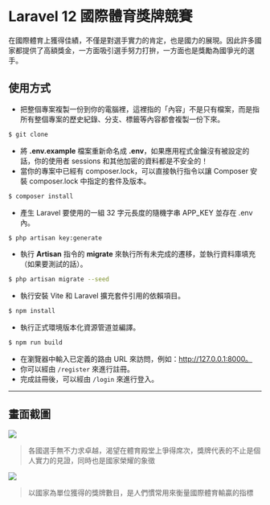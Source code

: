# Laravel 12 國際體育獎牌競賽

在國際體育上獲得佳績，不僅是對選手實力的肯定，也是國力的展現。因此許多國家都提供了高額獎金，一方面吸引選手努力打拚，一方面也是獎勵為國爭光的選手。

## 使用方式
- 把整個專案複製一份到你的電腦裡，這裡指的「內容」不是只有檔案，而是指所有整個專案的歷史紀錄、分支、標籤等內容都會複製一份下來。
```sh
$ git clone
```
- 將 __.env.example__ 檔案重新命名成 __.env__，如果應用程式金鑰沒有被設定的話，你的使用者 sessions 和其他加密的資料都是不安全的！
- 當你的專案中已經有 composer.lock，可以直接執行指令以讓 Composer 安裝 composer.lock 中指定的套件及版本。
```sh
$ composer install
```
- 產生 Laravel 要使用的一組 32 字元長度的隨機字串 APP_KEY 並存在 .env 內。
```sh
$ php artisan key:generate
```
- 執行 __Artisan__ 指令的 __migrate__ 來執行所有未完成的遷移，並執行資料庫填充（如果要測試的話）。
```sh
$ php artisan migrate --seed
```
- 執行安裝 Vite 和 Laravel 擴充套件引用的依賴項目。
```sh
$ npm install
```
- 執行正式環境版本化資源管道並編譯。
```sh
$ npm run build
```
- 在瀏覽器中輸入已定義的路由 URL 來訪問，例如：http://127.0.0.1:8000。
- 你可以經由 `/register` 來進行註冊。
- 完成註冊後，可以經由 `/login` 來進行登入。

----

## 畫面截圖
![](https://i.imgur.com/PX1HcdV.png)
> 各國選手無不力求卓越，渴望在體育殿堂上爭得席次，獎牌代表的不止是個人實力的見證，同時也是國家榮耀的象徵

![](https://i.imgur.com/nFPIzxo.png)
> 以國家為單位獲得的獎牌數目，是人們慣常用來衡量國際體育輸贏的指標
